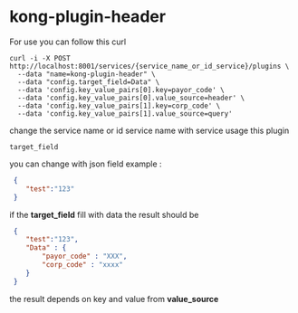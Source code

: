 # kong-plugin-header

For use you can follow this curl

```curl
curl -i -X POST http://localhost:8001/services/{service_name_or_id_service}/plugins \
  --data "name=kong-plugin-header" \
  --data "config.target_field=Data" \
  --data 'config.key_value_pairs[0].key=payor_code' \
  --data 'config.key_value_pairs[0].value_source=header' \
  --data 'config.key_value_pairs[1].key=corp_code' \
  --data 'config.key_value_pairs[1].value_source=query'
```

change the service name or id service name with service usage this plugin

```code
target_field
```
you can change with json field example :
```json
 {
    "test":"123"
 }
```

if the <b>target_field</b> fill with data the result should be 
```json
 {
    "test":"123",
    "Data" : {
        "payor_code" : "XXX",
        "corp_code" : "xxxx"
    }
 }
```

the result depends on key and value from <b> value_source </b>
